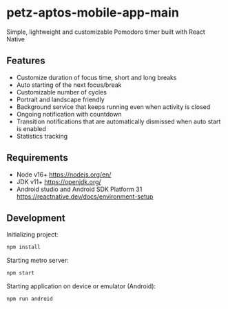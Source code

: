# petz-aptos-mobile-app-main

Simple, lightweight and customizable Pomodoro timer built with React Native

## Features
- Customize duration of focus time, short and long breaks
- Auto starting of the next focus/break
- Customizable number of cycles
- Portrait and landscape friendly
- Background service that keeps running even when activity is closed
- Ongoing notification with countdown
- Transition notifications that are automatically dismissed when auto start is enabled
- Statistics tracking

## Requirements
- Node v16+ https://nodejs.org/en/
- JDK v11+ https://openjdk.org/
- Android studio and Android SDK Platform 31 https://reactnative.dev/docs/environment-setup

## Development

Initializing project:

```bash
npm install
```

Starting metro server:

```bash
npm start
```

Starting application on device or emulator (Android):

```bash
npm run android
```
